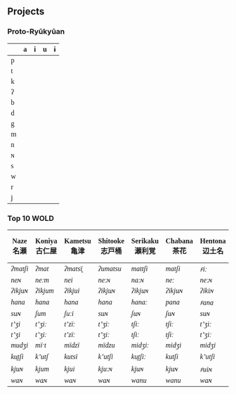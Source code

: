 <style>
table {
    /* border-collapse: collapse; */
    font-family: Junicode, serif;
}
/* table, td, th {
    font-weight: 400;
}
td, th {
    text-align: center;
    width: 15rem;
}
th {
    border-bottom: 1px solid var(--quote);
} */
</style>

## Projects

### Proto-Ryūkyūan

|     | a   | i   | u   | ɨ   |
| --- | --- | --- | --- | --- |
| p   |     |     |     |     |
| t   |     |     |     |     |
| k   |     |     |     |     |
| ʔ   |     |     |     |     |
| b   |     |     |     |     |
| d   |     |     |     |     |
| g   |     |     |     |     |
| m   |     |     |     |     |
| n   |     |     |     |     |
| ɴ   |     |     |     |     |
| s   |     |     |     |     |
| w   |     |     |     |     |
| r   |     |     |     |     |
| j   |     |     |     |     |

### Top 10 WOLD

| **Naze 名瀬** | **Koniya 古仁屋** | **Kametsu 亀津** | **Shitooke 志戸桶** | **Serikaku 瀬利覚** | **Chabana 茶花** | **Hentona 辺土名** | **Iejima 伊江島** | **Ōjima 奥武** | **Hirara 平良** | **Ikema 池間** | **Ishigaki 石垣** | **Hateruma 波照間** |
| ------------- | ----------------- | ---------------- | ------------------- | ------------------- | ---------------- | ------------------ | ----------------- | -------------- | --------------- | -------------- | ----------------- | ------------------- |
| _ʔmatʃi_      | _ʔmat_            | _ʔmatsï̥_         | _ʔumatsu_           | _mattʃi_            | _matʃi_          | _ꜰiː_              | _tiː_             | _çiː_          | _(ʔ)umatsï_     | _(ʔ)umatsï_    | _pïː_             | _pïː_               |
| _neɴ_         | _neːm_            | _nei_            | _neːɴ_              | _naːɴ_              | _neː_            | _neːɴ_             | _neɴ_             | _neːɴ_         | _ɲaːɴ_          | _ɲaːɴ_         | _neːnu_           | _neːnu_             |
| _ʔikjuɴ_      | _ʔikjum_          | _ʔikjui_         | _ʔikjuɴ_            | _ʔikjuɴ_            | _ʔikjuɴ_         | _ʔikiɴ_            | _ʔitʃuɴ_          | _ʔitʃuɴ_       | _(ʔ)ikï_        | _(ʔ)ikiː_      | _ʔikïɴ_           | _ʔŋguɴ_             |
| _hana_        | _hana_            | _hana_           | _hana_              | _hanaː_             | _pana_           | _ꜰana_             | _pana_            | _hana_         | _pana_          | _hana_         | _pana_            | _pḁn̥a_              |
| _suɴ_         | _ʃum_             | _ʃuːi_           | _suɴ_               | _ʃuɴ_               | _ʃuɴ_            | _suɴ_              | _ʃuɴ_             | _suɴ_          | _sï̥sï_          | _ssu_          | _sïɴ_             | _suɴ_               |
| _tʼʒi_        | _tʼʒiː_           | _tʼzïː_          | _tʼʒiː_             | _tʃiː_              | _tʃiː_           | _tʼʒiː_            | _tʼʒiː_           | _tʃiː_         | _tsï̥sï_         | _tsïː_         | _tsïː_            | _dzïː_              |
| _tʼʒi_        | _tʼʒiː_           | _tʼzïː_          | _tʼʒiː_             | _tʃiː_              | _tʃiː_           | _tʼʒiː_            | _tʃiː_            | _tʃiː_         | _tsï̥sï_         | _(ʔ)akatsï_    | _tsïː_            | _dzïː_              |
| _mudʒi_       | _mïˑt_            | _mïdzï_          | _mïdzu_             | _midʒiː_            | _midʒi_          | _midʒi_            | _midzi_           | _midʒi_        | _midzï_         | _midzï_        | _midzï_           | _midzï_             |
| _ku̥tʃi_       | _kʼutʃ_           | _kutsï_          | _kʼutʃi_            | _ku̥tʃiː_            | _kutʃi_          | _kʼutʃi_           | _ku̥tʃi_           | _ku̥tʃi_        | _fu̥tsï_         | _fu̥ːsï_        | _ꜰu̥tsï_           | _ꜰu̥tsï_             |
| _kjuɴ_        | _kjum_            | _kjui_           | _kjuːɴ_             | _kjuɴ_              | _kjuɴ_           | _ꜰuiɴ_             | _tʃuɴ_            | _tʃuːɴ_        | _kï̥sï_          | _fuː_          | _kïɴ_             | _kuɴ_               |
| _waɴ_         | _waɴ_             | _waɴ_            | _waɴ_               | _wanu_              | _wanu_           | _waɴ_              | _waɴ_             | _waɴ_          | _baɴ_           | _baɴ_          | _banu_            | _b̥anu_              |

